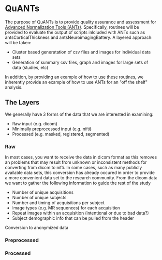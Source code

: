 # QuANTs

The purpose of QuANTs is to provide quality assurance and assessment for [Advanced Normalization Tools (ANTs)](https://github.com/stnava/ANTs). Specifically, routines will be provided to evaluate the output of scripts inlcluded with ANTs such as antsCorticalThickness and antsNeuroimagingBattery. A layered approach will be taken:

* Cluster based generatation of csv files and images for individual data sets
* Generation of summary csv files, graph and images for large sets of data (studies, etc)

In addition, by providing an example of how to use these routines, we inherently provide an example of how to use ANTs for an "off the shelf" analysis.

## The Layers

We generally have 3 forms of the data that we are interested in examining:

* Raw input (e.g. dicom)
* Minimally preprocessed input (e.g. nifti)
* Processed (e.g. masked, registered, segmented)

### Raw 
In most cases, you want to receive the data in dicom format as this removes an problems that may result from unknown or inconsistent methods for converting from dicom to nifti. In some cases, such as many publicly available data sets, this conversion has already occured in order to provide a more convenient data set to the research community. From the dicom data we want to gather the following information to guide the rest of the study

* Number of unique acquisitions
* Number of unique subjects
* Number and timing of acquisitions per subject
* Image types (e.g. MR sequences) for each acquisition
* Repeat images within an acquisition (intentional or due to bad data?)
* Subject demographic info that can be pulled from the header

Conversion to anonymized data

### Preprocessed


### Processed

